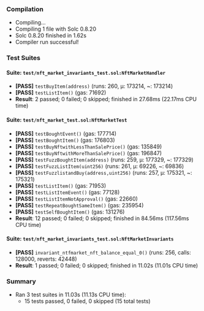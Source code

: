 
### Compilation
- Compiling...
- Compiling 1 file with Solc 0.8.20
- Solc 0.8.20 finished in 1.62s
- Compiler run successful!

### Test Suites

#### Suite: `test/nft_market_invariants_test.sol:NftMarketHandler`
- **[PASS]** `testBuyItem(address)` (runs: 260, μ: 173214, ~: 173214)
- **[PASS]** `testListItem()` (gas: 71692)
- **Result**: 2 passed; 0 failed; 0 skipped; finished in 27.68ms (22.17ms CPU time)

#### Suite: `test/nft_market_test.sol:NftMarketTest`
- **[PASS]** `testBoughtEvent()` (gas: 177714)
- **[PASS]** `testBoughtItem()` (gas: 176803)
- **[PASS]** `testBuyNftwithLessThanSalePrice()` (gas: 135849)
- **[PASS]** `testBuyNftwithMoreThanSalePrice()` (gas: 196847)
- **[PASS]** `testFuzzBoughtItem(address)` (runs: 259, μ: 177329, ~: 177329)
- **[PASS]** `testFuzzListItem(uint256)` (runs: 261, μ: 69226, ~: 69836)
- **[PASS]** `testFuzzlistandBuy(address,uint256)` (runs: 257, μ: 175321, ~: 175321)
- **[PASS]** `testListItem()` (gas: 71953)
- **[PASS]** `testListItemEvent()` (gas: 77128)
- **[PASS]** `testListItemNotApproval()` (gas: 22660)
- **[PASS]** `testRepeatBoughtSameItem()` (gas: 235954)
- **[PASS]** `testSelfBoughtItem()` (gas: 131276)
- **Result**: 12 passed; 0 failed; 0 skipped; finished in 84.56ms (117.56ms CPU time)

#### Suite: `test/nft_market_invariants_test.sol:NftMarketInvariants`
- **[PASS]** `invariant_ntfmarket_nft_balance_equal_0()` (runs: 256, calls: 128000, reverts: 42448)
- **Result**: 1 passed; 0 failed; 0 skipped; finished in 11.02s (11.01s CPU time)

### Summary
- Ran 3 test suites in 11.03s (11.13s CPU time): 
  - 15 tests passed, 0 failed, 0 skipped (15 total tests)
